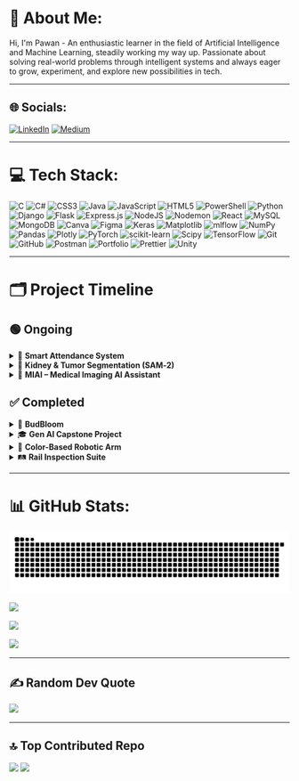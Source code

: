 # 💫 About Me:
Hi, I'm Pawan - An enthusiastic learner in the field of Artificial Intelligence and Machine Learning, steadily working my way up. Passionate about solving real-world problems through intelligent systems and always eager to grow, experiment, and explore new possibilities in tech.

---

## 🌐 Socials:
[![LinkedIn](https://img.shields.io/badge/LinkedIn-%230077B5.svg?logo=linkedin&logoColor=white)](https://linkedin.com/in/Pawankumar12456) [![Medium](https://img.shields.io/badge/Medium-12100E?logo=medium&logoColor=white)](https://medium.com/@pawankumar27112005) 

---

# 💻 Tech Stack:
![C](https://img.shields.io/badge/c-%2300599C.svg?style=for-the-badge&logo=c&logoColor=white) ![C#](https://img.shields.io/badge/c%23-%23239120.svg?style=for-the-badge&logo=csharp&logoColor=white) ![CSS3](https://img.shields.io/badge/css3-%231572B6.svg?style=for-the-badge&logo=css3&logoColor=white) ![Java](https://img.shields.io/badge/java-%23ED8B00.svg?style=for-the-badge&logo=openjdk&logoColor=white) ![JavaScript](https://img.shields.io/badge/javascript-%23323330.svg?style=for-the-badge&logo=javascript&logoColor=%23F7DF1E) ![HTML5](https://img.shields.io/badge/html5-%23E34F26.svg?style=for-the-badge&logo=html5&logoColor=white) ![PowerShell](https://img.shields.io/badge/PowerShell-%235391FE.svg?style=for-the-badge&logo=powershell&logoColor=white) ![Python](https://img.shields.io/badge/python-3670A0?style=for-the-badge&logo=python&logoColor=ffdd54) ![Django](https://img.shields.io/badge/django-%23092E20.svg?style=for-the-badge&logo=django&logoColor=white) ![Flask](https://img.shields.io/badge/flask-%23000.svg?style=for-the-badge&logo=flask&logoColor=white) ![Express.js](https://img.shields.io/badge/express.js-%23404d59.svg?style=for-the-badge&logo=express&logoColor=%2361DAFB) ![NodeJS](https://img.shields.io/badge/node.js-6DA55F?style=for-the-badge&logo=node.js&logoColor=white) ![Nodemon](https://img.shields.io/badge/NODEMON-%23323330.svg?style=for-the-badge&logo=nodemon&logoColor=%BBDEAD) ![React](https://img.shields.io/badge/react-%2320232a.svg?style=for-the-badge&logo=react&logoColor=%2361DAFB) ![MySQL](https://img.shields.io/badge/mysql-4479A1.svg?style=for-the-badge&logo=mysql&logoColor=white) ![MongoDB](https://img.shields.io/badge/MongoDB-%234ea94b.svg?style=for-the-badge&logo=mongodb&logoColor=white) ![Canva](https://img.shields.io/badge/Canva-%2300C4CC.svg?style=for-the-badge&logo=Canva&logoColor=white) ![Figma](https://img.shields.io/badge/figma-%23F24E1E.svg?style=for-the-badge&logo=figma&logoColor=white) ![Keras](https://img.shields.io/badge/Keras-%23D00000.svg?style=for-the-badge&logo=Keras&logoColor=white) ![Matplotlib](https://img.shields.io/badge/Matplotlib-%23ffffff.svg?style=for-the-badge&logo=Matplotlib&logoColor=black) ![mlflow](https://img.shields.io/badge/mlflow-%23d9ead3.svg?style=for-the-badge&logo=numpy&logoColor=blue) ![NumPy](https://img.shields.io/badge/numpy-%23013243.svg?style=for-the-badge&logo=numpy&logoColor=white) ![Pandas](https://img.shields.io/badge/pandas-%23150458.svg?style=for-the-badge&logo=pandas&logoColor=white) ![Plotly](https://img.shields.io/badge/Plotly-%233F4F75.svg?style=for-the-badge&logo=plotly&logoColor=white) ![PyTorch](https://img.shields.io/badge/PyTorch-%23EE4C2C.svg?style=for-the-badge&logo=PyTorch&logoColor=white) ![scikit-learn](https://img.shields.io/badge/scikit--learn-%23F7931E.svg?style=for-the-badge&logo=scikit-learn&logoColor=white) ![Scipy](https://img.shields.io/badge/SciPy-%230C55A5.svg?style=for-the-badge&logo=scipy&logoColor=%white) ![TensorFlow](https://img.shields.io/badge/TensorFlow-%23FF6F00.svg?style=for-the-badge&logo=TensorFlow&logoColor=white) ![Git](https://img.shields.io/badge/git-%23F05033.svg?style=for-the-badge&logo=git&logoColor=white) ![GitHub](https://img.shields.io/badge/github-%23121011.svg?style=for-the-badge&logo=github&logoColor=white) ![Postman](https://img.shields.io/badge/Postman-FF6C37?style=for-the-badge&logo=postman&logoColor=white) ![Portfolio](https://img.shields.io/badge/Portfolio-%23000000.svg?style=for-the-badge&logo=firefox&logoColor=#FF7139) ![Prettier](https://img.shields.io/badge/prettier-%23F7B93E.svg?style=for-the-badge&logo=prettier&logoColor=black) ![Unity](https://img.shields.io/badge/unity-%23000000.svg?style=for-the-badge&logo=unity&logoColor=white)

---

# 🗂️ Project Timeline

## 🟢 Ongoing

<details>
<summary>🚀 <strong>Smart Attendance System</strong></summary>

An edge-based, privacy-focused facial recognition system  
- ✅ Real-time attendance logging  
- ✅ Hybrid validation and energy-efficient design  
- ✅ Session history, downloadable reports, and UI enhancements  

**🛠 Tech Stack:** `OpenCV` · `FaceNet` · `SQLite` · `Flask`  
</details>

<details>
<summary>🧠 <strong>Kidney & Tumor Segmentation (SAM‑2)</strong></summary>

Fine-tuned Meta’s Segment Anything Model v2 (SAM‑2) on the **KiTS23** dataset  
- 📈 Achieved **96.05% validation IoU**  
- 📄 Preparing research paper for **IEEE submission**  

**🛠 Tech Stack:** `PyTorch` · `SimpleITK` · `Google Colab` · `Kaggle` · `Mango`  
</details>

<details>
<summary>🧬 <strong>MIAI – Medical Imaging AI Assistant</strong></summary>

A GenAI-powered assistant built using LangGraph + Gemini API  
- 💡 Extracts clinical insights from segmented medical scans  

**🛠 Tech Stack:** `LangGraph` · `Gemini API` · `RAG` · `Function Calling`  
</details>

## ✅ Completed

<details>
<summary>🌱 <strong>BudBloom</strong></summary>

An AI-powered plant disease detection platform  
- 🌿 Detects plant disease, identifies cause, and suggests remedies  
- 🚀 Model deployed via Flask web API  

**🛠 Tech Stack:** `CNN` · `Flask` · `Python` · `TensorFlow`  
</details>

<details>
<summary>🎓 <strong>Gen AI Capstone Project</strong></summary>

A Google-backed project focused on GenAI + medical imaging  
- 💊 Developed tumor diagnosis & treatment assistant  
- 🔎 Integrated retrieval, search grounding, and function calling  

**🛠 Tech Stack:** `Gemini API` · `LangGraph` · `Google Search Grounding` · `RAG`  
</details>

<details>
<summary>🤖 <strong>Color-Based Robotic Arm</strong></summary>

An automated pick-and-place system using color detection  
- 🎯 BeagleBone Blue + 4-axis robotic arm  
- 🔧 Servo control via I2C and Robotics Cape  

**🛠 Tech Stack:** `BeagleBone Blue` · `OpenCV` · `I2C` · `Python` · `Robotics Cape`  
</details>

<details>
<summary>🛤️ <strong>Rail Inspection Suite</strong></summary>

A multi-module industrial AI system for railways:  
- 🔍 Damaged Parts Detection  
- 📦 Volume Calculation  
- 🔢 Wagon Number Identification  

**🛠 Tech Stack:** `OpenCV` · `Deep Learning` · `Computer Vision`  
</details>

---

# 📊 GitHub Stats:
![snake gif](https://github.com/Pawan4356/Pawan4356/blob/output/github-snake-dark.svg)

![](https://github-readme-stats.vercel.app/api?username=Pawan4356&theme=calm_pink&hide_border=false&include_all_commits=true&count_private=false)<br/>

![](https://nirzak-streak-stats.vercel.app/?user=Pawan4356&theme=calm_pink&hide_border=false)<br/>

![](https://github-readme-stats.vercel.app/api/top-langs/?username=Pawan4356&theme=calm_pink&hide_border=false&include_all_commits=true&count_private=false&layout=compact)


---

## ✍️ Random Dev Quote
![](https://quotes-github-readme.vercel.app/api?type=horizontal&theme=dark)

---

## 🔝 Top Contributed Repo
![](https://github-contributor-stats.vercel.app/api?username=Pawan4356&limit=5&theme=calm_pink&combine_all_yearly_contributions=true)
[![](https://visitcount.itsvg.in/api?id=Pawan4356&icon=4&color=3)](https://visitcount.itsvg.in)
